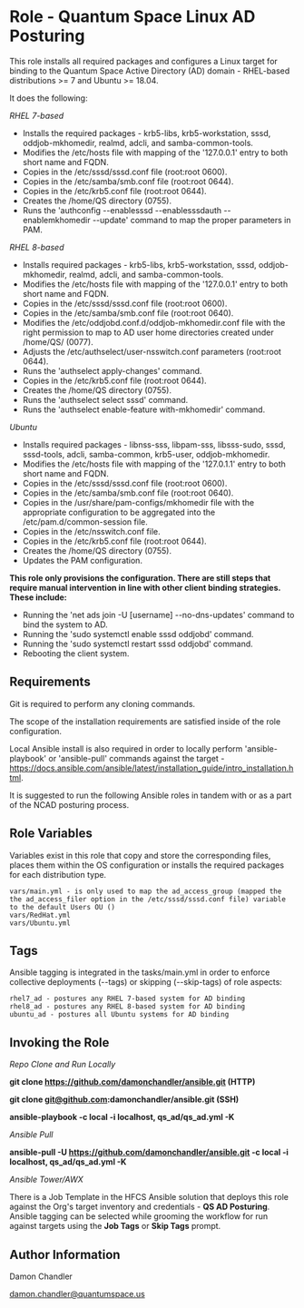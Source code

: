 Role - Quantum Space Linux AD Posturing
=========

This role installs all required packages and configures a Linux target for binding to the Quantum Space Active Directory (AD) domain - RHEL-based distributions >= 7 and Ubuntu >= 18.04.

It does the following:

_RHEL 7-based_

* Installs the required packages - krb5-libs, krb5-workstation, sssd, oddjob-mkhomedir, realmd, adcli, and samba-common-tools.
* Modifies the /etc/hosts file with mapping of the '127.0.0.1' entry to both short name and FQDN.
* Copies in the /etc/sssd/sssd.conf file (root:root 0600).
* Copies in the /etc/samba/smb.conf file (root:root 0644).
* Copies in the /etc/krb5.conf file (root:root 0644).
* Creates the /home/QS directory (0755).
* Runs the 'authconfig --enablesssd --enablesssdauth --enablemkhomedir --update' command to map the proper parameters in PAM.

_RHEL 8-based_

* Installs required packages - krb5-libs, krb5-workstation, sssd, oddjob-mkhomedir, realmd, adcli, and samba-common-tools.
* Modifies the /etc/hosts file with mapping of the '127.0.0.1' entry to both short name and FQDN.
* Copies in the /etc/sssd/sssd.conf file (root:root 0600).
* Copies in the /etc/samba/smb.conf file (root:root 0640).
* Modifies the /etc/oddjobd.conf.d/oddjob-mkhomedir.conf file with the right permission to map to AD user home directories created under /home/QS/ (0077).
* Adjusts the /etc/authselect/user-nsswitch.conf parameters (root:root 0644).
* Runs the 'authselect apply-changes' command.
* Copies in the /etc/krb5.conf file (root:root 0644).
* Creates the /home/QS directory (0755).
* Runs the 'authselect select sssd' command.
* Runs the 'authselect enable-feature with-mkhomedir' command.

_Ubuntu_

* Installs required packages - libnss-sss, libpam-sss, libsss-sudo, sssd, sssd-tools, adcli, samba-common, krb5-user, oddjob-mkhomedir.
* Modifies the /etc/hosts file with mapping of the '127.0.1.1' entry to both short name and FQDN.
* Copies in the /etc/sssd/sssd.conf file (root:root 0600).
* Copies in the /etc/samba/smb.conf file (root:root 0640).
* Copies in the /usr/share/pam-configs/mkhomedir file with the appropriate configuration to be aggregated into the /etc/pam.d/common-session file.
* Copies in the /etc/nsswitch.conf file.
* Copies in the /etc/krb5.conf file (root:root 0644).
* Creates the /home/QS directory (0755).
* Updates the PAM configuration.

**This role only provisions the configuration.  There are still steps that require manual intervention in line with other client binding strategies.  These include:**

* Running the 'net ads join -U [username] --no-dns-updates' command to bind the system to AD.
* Running the 'sudo systemctl enable sssd oddjobd' command.
* Running the 'sudo systemctl restart sssd oddjobd' command.
* Rebooting the client system.

Requirements
------------
Git is required to perform any cloning commands.

The scope of the installation requirements are satisfied inside of the role configuration.

Local Ansible install is also required in order to locally perform 'ansible-playbook' or 'ansible-pull' commands against the target - https://docs.ansible.com/ansible/latest/installation_guide/intro_installation.html.

It is suggested to run the following Ansible roles in tandem with or as a part of the NCAD posturing process.

Role Variables
--------------

Variables exist in this role that copy and store the corresponding files, places them within the OS configuration or installs the required packages for each distribution type.

    vars/main.yml - is only used to map the ad_access_group (mapped the the ad_access_filer option in the /etc/sssd/sssd.conf file) variable to the default Users OU ()
    vars/RedHat.yml
    vars/Ubuntu.yml

Tags
----------------

Ansible tagging is integrated in the tasks/main.yml in order to enforce collective deployments (--tags) or skipping (--skip-tags) of role aspects:

    rhel7_ad - postures any RHEL 7-based system for AD binding
    rhel8_ad - postures any RHEL 8-based system for AD binding
    ubuntu_ad - postures all Ubuntu systems for AD binding

Invoking the Role
----------------

*Repo Clone and Run Locally*

**git clone https://github.com/damonchandler/ansible.git (HTTP)** 

**git clone git@github.com:damonchandler/ansible.git (SSH)**

**ansible-playbook -c local -i localhost, qs_ad/qs_ad.yml -K**

*Ansible Pull*

**ansible-pull -U https://github.com/damonchandler/ansible.git -c local -i localhost, qs_ad/qs_ad.yml -K** 

*Ansible Tower/AWX*

There is a Job Template in the HFCS Ansible solution that deploys this role against the Org's target inventory and credentials - **QS AD Posturing**.  Ansible tagging can be selected while grooming the workflow for run against targets using the **Job Tags** or **Skip Tags** prompt.

Author Information
------------------

Damon Chandler
    
damon.chandler@quantumspace.us